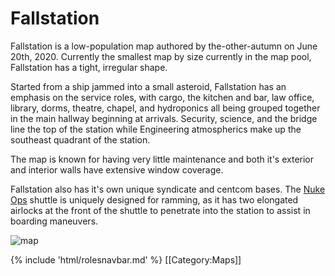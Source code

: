 # Fallstation

Fallstation is a low-population map authored by the-other-autumn on June 20th, 2020. Currently the smallest map by size currently in the map pool, Fallstation has a tight, irregular shape. 

Started from a ship jammed into a small asteroid, Fallstation has an emphasis on the service roles, with cargo, the kitchen and bar, law office, library, dorms, theatre, chapel, and hydroponics all being grouped together in the main hallway beginning at arrivals. Security, science, and the bridge line the top of the station while Engineering atmospherics make up  the southeast quadrant of the station.

The map is known for having very little maintenance and both it's exterior and interior walls have extensive window coverage.

Fallstation also has it's own unique syndicate and centcom bases. The [Nuke Ops](nuclear-operative.md) shuttle is uniquely designed for ramming, as it has two elongated airlocks at the front of the shuttle to penetrate into the station to assist in boarding maneuvers.





![map](FallStation.png)









{% include 'html/rolesnavbar.md' %}
[[Category:Maps]]
